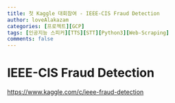 ```yaml
---
title: 첫 Kaggle 대회참여 - IEEE-CIS Fraud Detection
author: loveAlakazam
categories: [프로젝트][GCP]
tags: [인공지능 스피커][TTS][STT][Python3][Web-Scraping]
comments: false
---
```


# IEEE-CIS Fraud Detection

https://www.kaggle.com/c/ieee-fraud-detection

